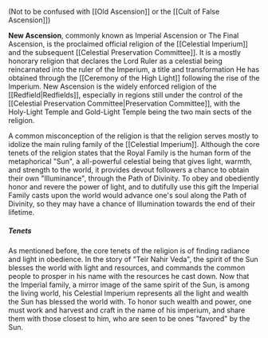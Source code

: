 (Not to be confused with [[Old Ascension]] or the [[Cult of False Ascension]])

**New Ascension**, commonly known as Imperial Ascension or The Final Ascension, is the proclaimed official religion of the [[Celestial Imperium]] and the subsequent [[Celestial Preservation Committee]]. It is a mostly honorary religion that declares the Lord Ruler as a celestial being reincarnated into the ruler of the Imperium, a title and transformation He has obtained through the [[Ceremony of the High Light]] following the rise of the Imperium. New Ascension is the widely enforced religion of the [[Redfield|Redfields]], especially in regions still under the control of the [[Celestial Preservation Committee|Preservation Committee]], with the Holy-Light Temple and Gold-Light Temple being the two main sects of the religion. 

A common misconception of the religion is that the religion serves mostly to idolize the main ruling family of the [[Celestial Imperium]]. Although the core tenets of the religion states that the Royal Family is the human form of the metaphorical "Sun", a all-powerful celestial being that gives light, warmth, and strength to the world, it provides devout followers a chance to obtain their own "Illuminance", through the Path of Divinity. To obey and obediently honor and revere the power of light, and to dutifully use this gift the Imperial Family casts upon the world would advance one's soul along the Path of Divinity, so they may have a chance of Illumination towards the end of their lifetime.

##### **Tenets**
As mentioned before, the core tenets of the religion is of finding radiance and light in obedience. In the story of "Teir Nahir Veda", the spirit of the Sun blesses the world with light and resources, and commands the common people to prosper in his name with the resources he cast down. Now that the Imperial family, a mirror image of the same spirit of the Sun, is among the living world, his Celestial Imperium represents all the light and wealth the Sun has blessed the world with. To honor such wealth and power, one must work and harvest and craft in the name of his imperium, and share them with those closest to him, who are seen to be ones "favored" by the Sun.

